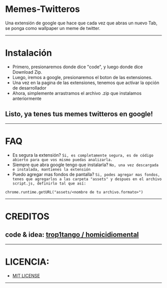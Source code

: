 # Memes-Twitteros
Una extensión de google que hace que cada vez que abras un nuevo Tab, se ponga como wallpaper un meme de twitter.

--- 
# Instalación
- Primero, presionaremos donde dice "code", y luego donde dice Download Zip.
- Luego, iremos a google, presionaremos el boton de las extensiones.
- Una vez en la pagina de las extensiones, tenemos que activar la opción de desarrollador
- Ahora, simplemente arrastramos el archivo .zip que instalamos anteriormente
## Listo, ya tenes tus memes twitteros en google!

---
# FAQ

- Es segura la extensión?
  `Si, es completamente segura, es de código abierto para que vos mismo puedas analizarla.`
- Siempre que abra google tengo que instalarla? `No, una vez descargada e instalada, mantienes la extensión`
- Puedo agregar mas fondos de pantalla? `Si, podes agregar mas fondos, tenes que agregarlos a las carpeta "assets" y despues en el archivo script.js, definirlo tal que así:`<br>
```
chrome.runtime.getURL("assets/<nombre de tu archivo.formato>")
```
---
# CREDITOS
## code & idea: [trop1tango / homicidiomental](https://twitter.com/trop1tango)

---
# LICENCIA:
- [MIT LICENSE](https://github.com/v3laDev/Memes-Twitteros/blob/main/LICENSE)

---
